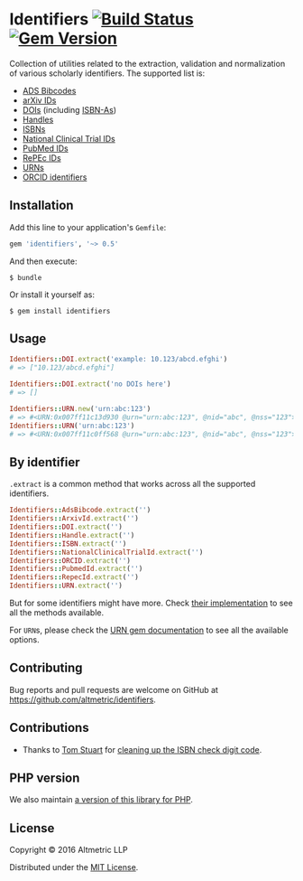 # Identifiers [![Build Status](https://travis-ci.org/altmetric/identifiers.svg?branch=master)](https://travis-ci.org/altmetric/identifiers) [![Gem Version](https://badge.fury.io/rb/identifiers.svg)](https://badge.fury.io/rb/identifiers)

Collection of utilities related to the extraction, validation and normalization of various scholarly identifiers. The supported list is:

- [ADS Bibcodes](http://adsdoc.harvard.edu/abs_doc/help_pages/bibcodes.html)
- [arXiv IDs](https://arxiv.org/help/arxiv_identifier)
- [DOIs](https://www.doi.org/) (including [ISBN-As](https://www.doi.org/factsheets/ISBN-A.html))
- [Handles](https://en.wikipedia.org/wiki/Handle_System)
- [ISBNs](https://en.wikipedia.org/wiki/International_Standard_Book_Number)
- [National Clinical Trial IDs](https://clinicaltrials.gov/)
- [PubMed IDs](http://www.ncbi.nlm.nih.gov/pubmed)
- [RePEc IDs](https://en.wikipedia.org/wiki/Research_Papers_in_Economics)
- [URNs](https://en.wikipedia.org/wiki/Uniform_Resource_Name)
- [ORCID identifiers](http://orcid.org/)

## Installation

Add this line to your application's `Gemfile`:

```ruby
gem 'identifiers', '~> 0.5'
```

And then execute:

    $ bundle

Or install it yourself as:

    $ gem install identifiers

## Usage

```ruby
Identifiers::DOI.extract('example: 10.123/abcd.efghi')
# => ["10.123/abcd.efghi"]

Identifiers::DOI.extract('no DOIs here')
# => []

Identifiers::URN.new('urn:abc:123')
# => #<URN:0x007ff11c13d930 @urn="urn:abc:123", @nid="abc", @nss="123">
Identifiers::URN('urn:abc:123')
# => #<URN:0x007ff11c0ff568 @urn="urn:abc:123", @nid="abc", @nss="123">
```

## By identifier

`.extract` is a common method that works across all the supported identifiers.

```ruby
Identifiers::AdsBibcode.extract('')
Identifiers::ArxivId.extract('')
Identifiers::DOI.extract('')
Identifiers::Handle.extract('')
Identifiers::ISBN.extract('')
Identifiers::NationalClinicalTrialId.extract('')
Identifiers::ORCID.extract('')
Identifiers::PubmedId.extract('')
Identifiers::RepecId.extract('')
Identifiers::URN.extract('')
```

But for some identifiers might have more. Check [their implementation](https://github.com/altmetric/identifiers/tree/master/lib/identifiers) to see all the methods available.

For `URN`s, please check the [URN gem documentation](https://github.com/altmetric/urn) to see all the available options.

## Contributing

Bug reports and pull requests are welcome on GitHub at https://github.com/altmetric/identifiers.

## Contributions

* Thanks to [Tom Stuart](https://github.com/tomstuart) for [cleaning up the ISBN check digit code](https://github.com/altmetric/identifiers/pull/10).

## PHP version

We also maintain [a version of this library for PHP](https://github.com/altmetric/php-identifiers).

## License

Copyright © 2016 Altmetric LLP

Distributed under the [MIT License](http://opensource.org/licenses/MIT).
